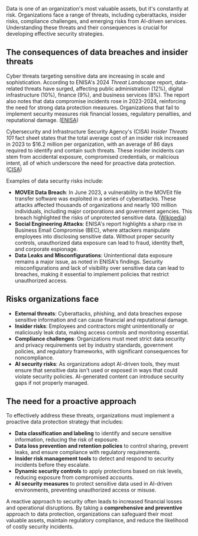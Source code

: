 Data is one of an organization's most valuable assets, but it's constantly at risk. Organizations face a range of threats, including cyberattacks, insider risks, compliance challenges, and emerging risks from AI-driven services. Understanding these threats and their consequences is crucial for developing effective security strategies.

## The consequences  of data breaches and insider threats

Cyber threats targeting sensitive data are increasing in scale and sophistication. According to ENISA's 2024 _Threat Landscape_ report, data-related threats have surged, affecting public administration (12%), digital infrastructure (10%), finance (9%), and business services (8%). The report also notes that data compromise incidents rose in 2023-2024, reinforcing the need for strong data protection measures. Organizations that fail to implement security measures risk financial losses, regulatory penalties, and reputational damage. ([ENISA](https://www.enisa.europa.eu/))

Cybersecurity and Infrastructure Security Agency's (CISA) _Insider Threats 101_ fact sheet states that the total average cost of an insider risk increased in 2023 to $16.2 million per organization, with an average of 86 days required to identify and contain such threats. These insider incidents can stem from accidental exposure, compromised credentials, or malicious intent, all of which underscore the need for proactive data protection. ([CISA](https://www.cisa.gov/))

Examples of data security risks include:

- **MOVEit Data Breach**: In June 2023, a vulnerability in the MOVEit file transfer software was exploited in a series of cyberattacks. These attacks affected thousands of organizations and nearly 100 million individuals, including major corporations and government agencies. This breach highlighted the risks of unprotected sensitive data. ([Wikipedia](https://en.wikipedia.org/wiki/2023_MOVEit_data_breach))
- **Social Engineering Attacks**: ENISA's report highlights a sharp rise in Business Email Compromise (BEC), where attackers manipulate employees into disclosing sensitive data. Without proper security controls, unauthorized data exposure can lead to fraud, identity theft, and corporate espionage.
- **Data Leaks and Misconfigurations**: Unintentional data exposure remains a major issue, as noted in ENISA's findings. Security misconfigurations and lack of visibility over sensitive data can lead to breaches, making it essential to implement policies that restrict unauthorized access.

## Risks organizations face

- **External threats**: Cyberattacks, phishing, and data breaches expose sensitive information and can cause financial and reputational damage.
- **Insider risks**: Employees and contractors might unintentionally or maliciously leak data, making access controls and monitoring essential.
- **Compliance challenges**: Organizations must meet strict data security and privacy requirements set by industry standards, government policies, and regulatory frameworks, with significant consequences for noncompliance.
- **AI security risks**: As organizations adopt AI-driven tools, they must ensure that sensitive data isn't used or exposed in ways that could violate security policies. AI-generated content can introduce security gaps if not properly managed.

## The need for a proactive approach

To effectively address these threats, organizations must implement a proactive data protection strategy that includes:

- **Data classification and labeling** to identify and secure sensitive information, reducing the risk of exposure.
- **Data loss prevention and retention policies** to control sharing, prevent leaks, and ensure compliance with regulatory requirements.
- **Insider risk management tools** to detect and respond to security incidents before they escalate.
- **Dynamic security controls** to apply protections based on risk levels, reducing exposure from compromised accounts.
- **AI security measures** to protect sensitive data used in AI-driven environments, preventing unauthorized access or misuse.

A reactive approach to security often leads to increased financial losses and operational disruptions. By taking a **comprehensive and preventive** approach to data protection, organizations can safeguard their most valuable assets, maintain regulatory compliance, and reduce the likelihood of costly security incidents.
